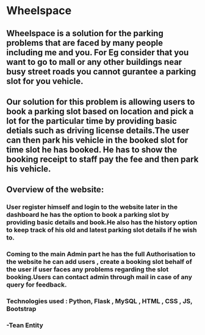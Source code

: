 # Wheelspace

## Wheelspace is a solution for the parking problems that are faced by many people including me and you. For Eg consider that you want to go to mall or any other buildings near busy street roads you cannot gurantee a parking slot for you vehicle.

## Our solution for this problem is allowing users to book a parking slot based on location and pick a lot for the particular time by providing basic detials such as driving license details.The user can then park his vehicle in the booked slot for time slot he has booked. He has to show the booking receipt to staff pay the fee and then park his vehicle.

## Overview of the website:

### User register himself and login to the website later in the dashboard he has the option to book a parking slot by providing basic details and book.He also has the history option to keep track of his old and latest parking slot details if he wish to.

### Coming to the main Admin part he has the full Authorisation to the website he can add users , create a booking slot behalf of the user if user faces any problems regarding the slot booking.Users can contact admin through mail in case of any query for feedback.

### Technologies used : Python, Flask , MySQL , HTML , CSS , JS, Bootstrap

### -Tean Entity
